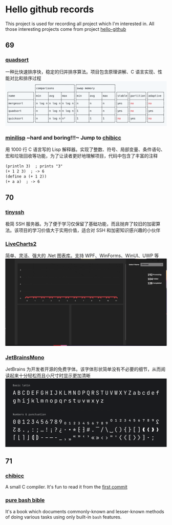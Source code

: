 # Hello github records

This project is used for recording all project which I'm interested in. All those interesting projects come from project [hello-github](https://hellogithub.com/)

## 69
### [quadsort](https://github.com/scandum/quadsort)
一种比快速排序快，稳定的归并排序算法。项目包含原理讲解、C 语言实现、性能对比和排序过程
![quadsort](images/69-quadsort.png)

### [minilisp](https://github.com/rui314/minilisp) ~hard and boring!!!~ Jump to [chibicc](#chibicc)
用 1000 行 C 语言写的 Lisp 解释器。实现了整数、符号、局部变量、条件语句、宏和垃圾回收等功能，为了让读者更好地理解项目，代码中包含了丰富的注释
```
(println 3)  ; prints "3"
(+ 1 2 3)  ; -> 6
(define a (+ 1 2))
(+ a a)  ; -> 6
```

## 70
### [tinyssh](https://github.com/janmojzis/tinyssh)
极简 SSH 服务器。为了便于学习仅保留了基础功能，而且抛弃了较旧的加密算法。该项目的学习价值大于实用价值，适合对 SSH 和加密知识感兴趣的小伙伴

### [LiveCharts2](https://github.com/beto-rodriguez/LiveCharts2)
简单、灵活、强大的 .Net 图表库。支持 WPF、WinForms、WinUI、UWP 等
![LivesChart2](images/70-LiveCharts2.gif)

### [JetBrainsMono](https://github.com/JetBrains/JetBrainsMono)
JetBrains 为开发者开源的免费字体。该字体形状简单没有不必要的细节，从而阅读起来十分轻松而且小尺寸时显示更加清晰
![JetBrainsMono](images/70-JetBrainsMono.png)

## 71
### [chibicc](https://github.com/rui314/chibicc)
A small C compiler. It's fun to read it from the [first commit](https://github.com/rui314/chibicc/commit/0522e2d77e3ab82d3b80a5be8dbbdc8d4180561c)

### [pure bash bible](https://github.com/dylanaraps/pure-bash-bible)
It's a book which documents commonly-known and lesser-known methods of doing various tasks using only built-in `bash` features.


